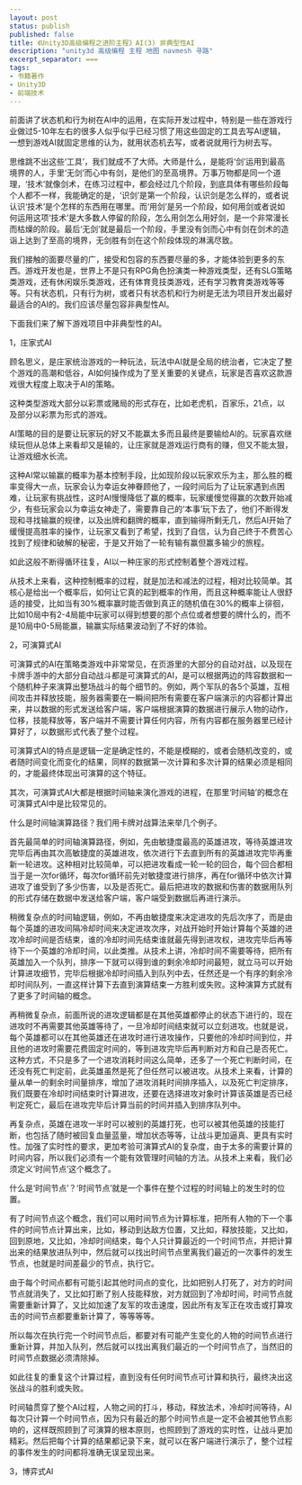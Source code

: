```yaml
---
layout: post
status: publish
published: false
title: 《Unity3D高级编程之进阶主程》AI(3) 非典型性AI
description: "unity3d 高级编程 主程 地图 navmesh 寻路"
excerpt_separator: ===
tags:
- 书籍著作
- Unity3D
- 前端技术
---
```


前面讲了状态机和行为树在AI中的运用，在实际开发过程中，特别是一些在游戏行业做过5-10年左右的很多人似乎似乎已经习惯了用这些固定的工具去写AI逻辑，一想到游戏AI就固定思维的认为，就用状态机去写，或者说就用行为树去写。

思维跳不出这些‘工具’，我们就成不了大师。大师是什么，是能将‘剑’运用到最高境界的人，手里‘无剑’而心中有剑，是他们的至高境界。万事万物都是同一个道理，‘技术’就像剑术，在练习过程中，都会经过几个阶段，到底具体有哪些阶段每个人都不一样，我能确定的是，‘识剑’是第一个阶段，认识剑是怎么样的，或者说认识‘技术’是个怎样的东西用在哪里。而‘用剑’是另一个阶段，如何用剑或者说如何运用这项‘技术’是大多数人停留的阶段，怎么用剑怎么用好剑，是一个非常漫长而枯燥的阶段。最后‘无剑’就是最后一个阶段，手里没有剑而心中有剑在剑术的造诣上达到了至高的境界，无剑胜有剑在这个阶段体现的淋漓尽致。

我们接触的面要尽量的广，接受和包容的东西要尽量的多，才能体验到更多的东西。游戏开发也是，世界上不是只有RPG角色扮演类一种游戏类型，还有SLG策略类游戏，还有休闲娱乐类游戏，还有体育竞技类游戏，还有学习教育类游戏等等等。只有状态机，只有行为树，或者只有状态机和行为树是无法为项目开发出最好最适合的AI的。我们应该尽量包容非典型性AI。

下面我们来了解下游戏项目中非典型性的AI。

1，庄家式AI

顾名思义，是庄家统治游戏的一种玩法，玩法中AI就是全局的统治者，它决定了整个游戏的高潮和低谷，AI如何操作成为了至关重要的关键点，玩家是否喜欢这款游戏很大程度上取决于AI的策略。

这种类型游戏大部分以彩票或赌局的形式存在，比如老虎机，百家乐，21点，以及部分以彩票为形式的游戏。

AI策略的目的是要让玩家玩的好又不能赢太多而且最终是要输给AI的。玩家喜欢继续玩但从总体上来看却又是输的，让庄家就是游戏运行商有的赚，但又不能太狠，让游戏细水长流。

这种AI常以输赢的概率为基本控制手段，比如现阶段以玩家欢乐为主，那么胜的概率变得大一点，玩家会认为幸运女神眷顾他了，一段时间后为了让玩家遇到点困难，让玩家有挑战性，这时AI慢慢降低了赢的概率，玩家缓慢觉得赢的次数开始减少，有些玩家会以为幸运女神走了，需要靠自己的‘本事’玩下去了，他们不断得发现和寻找输赢的规律，以及出牌和翻牌的概率，直到输得所剩无几，然后AI开始了缓慢提高胜率的操作，让玩家又看到了希望，找到了自信，认为自己终于不费苦心找到了规律和破解的秘密，于是又开始了一轮有输有赢但赢多输少的旅程。

如此这般不断得循环往复，AI以一种庄家的形式控制着整个游戏过程。

从技术上来看，这种控制概率的过程，就是加法和减法的过程，相对比较简单。其核心是给出一个概率后，如何让它真的起到概率的作用，而且这种概率能让人很舒适的接受，比如当有30%概率赢时能否做到真正的随机值在30%的概率上徘徊，比如10局中有2-4局能中玩家可以得到想要的那个点位或者想要的牌什么的，而不是10局中0-5局能赢，输赢实际结果波动到了不好的体验。

2，可演算式AI

可演算式的AI在策略类游戏中非常常见，在页游里的大部分的自动对战，以及现在卡牌手游中的大部分自动战斗都是可演算式的AI，是可以根据两边的阵容数据和一个随机种子来演算出整场战斗的每个细节的。例如，两个军队的各5个英雄，互相间攻击并释放技能，服务器需要在一瞬间把所有需要在客户端演示的内容都计算出来，并以数据的形式发送给客户端，客户端根据演算的数据进行展示人物的动作，位移，技能释放等，客户端并不需要计算任何内容，所有内容都在服务器里已经计算好了，以数据形式代表了整个过程。

可演算式AI的特点是逻辑一定是确定性的，不能是模糊的，或者会随机改变的，或者随时间变化而变化的结果，同样的数据第一次计算和多次计算的结果必须是相同的，才能最终体现出可演算的这个特征。

其次，可演算式AI大都是根据时间轴来演化游戏的进程，在那里‘时间轴’的概念在可演算式AI中是比较常见的。

什么是时间轴演算路径？我们用卡牌对战算法来举几个例子。

首先最简单的时间轴演算路径，例如，先由敏捷度最高的英雄进攻，等待英雄进攻完毕后再由其次高敏捷度的英雄进攻，依次进行下去直到所有的英雄进攻完毕再重新一轮进攻。这种相对比较简单，可以把进攻看成一轮一轮的回合，每个回合都相当于是一次for循环，每次for循环前先对敏捷度进行排序，再在for循环中依次计算进攻了谁受到了多少伤害，以及是否死亡。最后把进攻的数据和伤害的数据用队列的形式存储在数据中发送给客户端，客户端受到数据后再进行演示。

稍微复杂点的时间轴逻辑，例如，不再由敏捷度来决定进攻的先后次序了，而是由每个英雄的进攻间隔冷却时间来决定进攻次序，对战开始时开始计算每个英雄的进攻冷却时间是否结束，谁的冷却时间先结束谁就最先得到进攻权，进攻完毕后再等待下一个英雄的冷却时间，以此类推。从技术上讲，冷却时间不需要等待，把所有英雄加入一个队列，排序一下就可以得到谁的剩余冷却时间最短，就立马可以开始计算进攻细节，完毕后根据冷却时间插入到队列中去，任然还是一个有序的剩余冷却时间队列，一直这样计算下去直到演算结束一方胜利或失败。这种演算方式就有了更多了时间轴的概念。

再稍微复杂点，前面所说的进攻逻辑都是在其他英雄都停止的状态下进行的，现在进攻时不再需要其他英雄等待了，一旦冷却时间结束就可以立刻进攻。也就是说，每个英雄都可以在其他英雄还在进攻时进行进攻操作，只要他的冷却时间到位，并且他的进攻时需要花费固定时间的，等到进攻完毕后再判断对方和自己是否死亡。这种方式，不只是多了一个进攻消耗时间这么简单，还多了一个死亡判断时间，在还没有死亡判定前，此英雄虽然是死了但任然可以被进攻。从技术上来看，计算的量从单一的剩余时间量排序，增加了进攻消耗时间排序插入，以及死亡判定排序，我们既要在冷却时间结束时计算进攻，还要在选择进攻对象时计算该英雄是否已经判定死亡，最后在进攻完毕后计算当前的时间并插入到排序队列中。

再复杂点，英雄在进攻一半时可以被别的英雄打死，也可以被其他英雄的技能打断，也包括了随时被回复血量蓝量，增加状态等等，让战斗更加逼真、更具有实时性。加强了实时性的要求，更加考验可演算式AI的复杂度，由于太多的需要计算的时间内容，所以我们必须有一个能有效管理时间轴的方法。从技术上来看，我们必须定义‘时间节点’这个概念了。

什么是‘时间节点’？‘时间节点’就是一个事件在整个过程的时间轴上的发生时的位置。

有了时间节点这个概念，我们可以用时间节点为计算标准，把所有人物的下一个事件的时间节点计算出来，比如，移动到达敌方位置，又比如，释放技能，又比如，回到原地，又比如，冷却时间结束，每个人只计算最近的一个时间节点，并把计算出来的结果放进队列中，然后就可以找出时间节点里离我们最近的一次事件的发生节点，也就是时间差最少的节点，执行它。

由于每个时间点都有可能引起其他时间点的变化，比如把别人打死了，对方的时间节点就消失了，又比如打断了别人技能释放，对方就回到了冷却时间，时间节点就需要重新计算了，又比如加速了友军的攻击速度，因此所有友军正在攻击或打算攻击的时间节点都要重新计算了，等等等等。

所以每次在执行完一个时间节点后，都要对有可能产生变化的人物的时间节点进行重新计算，并加入队列，然后就可以找出离我们最近的一个时间节点了，当然旧的时间节点数据必须清除掉。

如此往复的重复这个计算过程，直到没有任何时间节点可计算和执行，最终决出这张战斗的胜利或失败。

时间轴贯穿了整个AI过程，人物之间的打斗，移动，释放法术，冷却时间等待，AI每次只计算一个时间节点，因为只有最近的那个时间节点是一定不会被其他节点影响的，这样既照顾到了可演算的根本原则，也照顾到了游戏的实时性，让战斗更加精彩。然后把每个计算的结果都记录下来，就可以在客户端进行演示了，整个过程的事件发生的时间都将准确无误呈现出来。

3，博弈式AI



